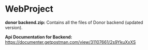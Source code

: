 # WebProject

**donor backend.zip:**
Contains all the files of Donor backend (updated version).

**Api Documentation for Backend:**
https://documenter.getpostman.com/view/31107661/2s9YkuXxXS 
